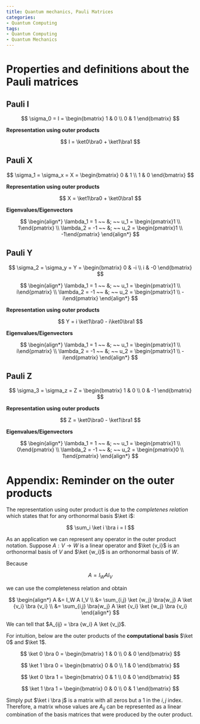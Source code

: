 ```yaml
---
title: Quantum mechanics, Pauli Matrices
categories:
- Quantum Computing
tags:
- Quantum Computing
- Quantum Mechanics
---
```


# Properties and definitions about the Pauli matrices

## Pauli I

$$
\sigma_0 = I = \begin{bmatrix}
1 & 0 \\
0 & 1
\end{bmatrix}
$$

**Representation using outer products**

$$
I = \ket0\bra0 + \ket1\bra1
$$

## Pauli X

$$
\sigma_1 = \sigma_x = X =
\begin{bmatrix}
0 & 1 \\
1 & 0
\end{bmatrix}
$$

**Representation using outer products**

$$
X = \ket1\bra0 + \ket0\bra1
$$

**Eigenvalues/Eigenvectors**

$$
\begin{align*}
\lambda_1 = 1 ~~ &; ~~ u_1 = \begin{pmatrix}1 \\ 1\end{pmatrix} \\
\lambda_2 = -1 ~~ &; ~~ u_2 = \begin{pmatrix}1 \\ -1\end{pmatrix}
\end{align*}
$$

## Pauli Y


$$
\sigma_2 = \sigma_y = Y =
\begin{bmatrix}
0 & -i \\
i & -0
\end{bmatrix}
$$


$$
\begin{align*}
\lambda_1 = 1 ~~ &; ~~ u_1 = \begin{pmatrix}1 \\ i\end{pmatrix} \\
\lambda_2 = -1 ~~ &; ~~ u_2 = \begin{pmatrix}1 \\ -i\end{pmatrix}
\end{align*}
$$

**Representation using outer products**

$$
Y = i \ket1\bra0 - i\ket0\bra1
$$

**Eigenvalues/Eigenvectors**

$$
\begin{align*}
\lambda_1 = 1 ~~ &; ~~ u_1 = \begin{pmatrix}1 \\ i\end{pmatrix} \\
\lambda_2 = -1 ~~ &; ~~ u_2 = \begin{pmatrix}1 \\ -i\end{pmatrix}
\end{align*}
$$

## Pauli Z

$$
\sigma_3 = \sigma_z = Z =
\begin{bmatrix}
1 & 0 \\
0 & -1
\end{bmatrix}
$$

**Representation using outer products**

$$
Z = \ket0\bra0 - \ket1\bra1
$$

**Eigenvalues/Eigenvectors**

$$
\begin{align*}
\lambda_1 = 1 ~~ &; ~~ u_1 = \begin{pmatrix}1 \\ 0\end{pmatrix} \\
\lambda_2 = -1 ~~ &; ~~ u_2 = \begin{pmatrix}0 \\ 1\end{pmatrix}
\end{align*}
$$


# Appendix: Reminder on the outer products

The representation using outer product is due to the _completenes relation_ which states that for any orthonormal basis $\ket i$:

$$
    \sum_i \ket i \bra i = I
$$

As an application we can represent any operator in the outer product notation. Suppose $A : V \rightarrow W$ is a linear operator and $\ket {v_i}$ is an orthonormal basis of $V$ and $\ket {w_i}$ is an orthonormal basis of $W$.

Because

$$
A = I_W A I_V
$$

we can use the completeness relation and obtain

$$
\begin{align*}
A &= I_W A I_V \\
  &= \sum_{i,j} \ket {w_j} \bra{w_j} A \ket {v_i} \bra {v_i} \\
  &= \sum_{i,j} \bra{w_j} A \ket {v_i} \ket {w_j} \bra {v_i}
\end{align*}
$$

We can tell that $A_{ij} = \bra {w_i} A \ket {v_j}$.

For intuition, below are the outer products of the **computational basis** $\ket 0$ and $\ket 1$.

$$
\ket 0 \bra 0 = \begin{bmatrix}
1 & 0 \\
0 & 0
\end{bmatrix}
$$

$$
\ket 1 \bra 0 = \begin{bmatrix}
0 & 0 \\
1 & 0
\end{bmatrix}
$$

$$
\ket 0 \bra 1 = \begin{bmatrix}
0 & 1 \\
0 & 0
\end{bmatrix}
$$

$$
\ket 1 \bra 1 = \begin{bmatrix}
0 & 0 \\
0 & 1
\end{bmatrix}
$$

Simply put $\ket i \bra j$ is a matrix with all zeros but a $1$ in the $i, j$ index. Therefore, a matrix whose values are $A_{ij}$ can be represented as a linear combination of the basis matrices that were produced by the outer product.